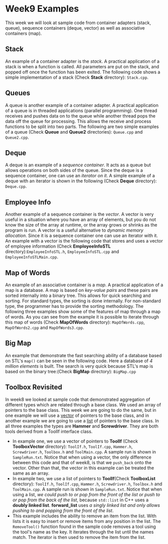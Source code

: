 # Week9 Examples 

This week we will look at sample code from container adapters (stack, queue), sequence containers (deque, vector) as well as associative containers (map).

## Stack
An example of a container adapter is the *stack*. A practical application of a stack is when a function is called. All parameters are put on the stack, and popped off once the function has been exited. The following code shows a simple implementation of a stack (Check **Stack** directory): `Stack.cpp`.


## Queues
A queue is another example of a container adapter. A practical application of a queue is in threaded applications (parallel programming). One thread receives and pushes data on to the queue while another thread pops the data off the queue for processing. This allows the receive and process functions to be split into two parts. The following are two simple examples of a queue (Check **Queue** and **Queue2** directories): `Queue.cpp` and `Queue2.cpp`.

## Deque
A deque is an example of a *sequence container*. It acts as a queue but allows operations on both sides of the queue. Since the deque is a sequence container, one can use an *iterator on it*. A simple example of a deque with an iterator is shown in the following (Check **Deque** directory): `Deque.cpp`.

## Employee Info
Another example of a sequence container is the *vector*. A vector is very useful in a situation where you have an array of elements, but you do not know the size of the array at runtime, or the array grows or shrinks as the program is run. A vector is a useful alternative to *dynamic memory allocation*. Since it is a sequence container one can use an iterator with it. An example with a vector is the following code that stores and uses a vector of employee information (Check **EmployeeInfoSTL** directory):`EmployeeInfoSTL.h`, `EmployeeInfoSTL.cpp` and `EmployeeInfoSTLMain.cpp`.


## Map of Words
An example of an associative container is a *map*. A practical application of a map is a database. A map is based on *key-value pairs* and these pairs are sorted internally into a binary tree. This allows for quick searching and sorting. For standard types, the sorting is done internally. For non-standard type, the programmer has to provide the sorting methodology. The following three examples show some of the features of map through a map of words. As you can see from the example it is possible to iterate through this map of words (Check **MapOfWords** directory):
`MapOfWords.cpp`, `MapOfWords2.cpp` and `MapOfWords3.cpp`.

## Big Map

An example that demonstrate the fast searching ability of a database based on STL's `map()` can be seen in the following code. Here a database of *4 million elements* is built. The search is very quick because STL's map is based on the binary tree:(Check **BigMap** directory):
`BigMap.cpp`
 

## Toolbox Revisited

In week8 we looked at sample code that demonstrated aggregation of different types which are related through a base class. We used an array of pointers to the base class. This week we are going to do the same, but in one example we will use a [vector](http://cplusplus.com/reference/vector/vector/) of pointers to the base class, and in another example we are going to use a [list](http://cplusplus.com/reference/list/list/) of pointers to the base class. In all three examples the types are **Hammer** and **Screwdriver**. They are both tools derived from a ToolIf interface class.

- In example one, we use a vector of pointers to **ToolIf** (Check **ToolboxVector** directory): `ToolIf.h`, `ToolIf.cpp`, `Hammer.h`, `Screwdriver.h`, `Toolbox.h` and `ToolMain.cpp`. A sample run is shown in `SampleRun.txt`. Notice that when using a vector, the only difference between this code and that of week8, is that we `push_back` onto the vector. Other than that, the vector in this example can be treated the same as an array.
- In example two, we use a list of pointers to **ToolIf**(Check **ToolboxList** directory): `ToolIf.h`, `ToolIf.cpp`, `Hammer.h`, `Screwdriver.h`, `Toolbox.h` and `ToolMain.cpp`. A sample run is shown in `SampleRun.txt`. Notice that when using a list, *we could push to or pop from the front of the list or push to or pop from the back of the list*, because `std::list` in C++ uses a **doubly linked list**. **forward_list** uses *a singly linked list and only allows pushing to and popping from the front of the list*.
- This example includes the ability to remove an item from the list. With lists it is easy to insert or remove items from any position in the list. The `RemoveTool()` function found in the sample code removes a tool using the tool's name as the key. It iterates through the list until the names match. The iterator is then used to remove the item from the list. 
